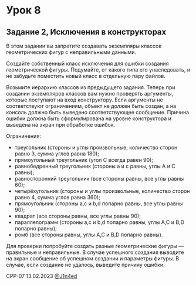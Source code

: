 # Урок 8
## Задание 2, Исключения в конструкторах

В этом задании вы запретите создавать экземпляры классов геометрических фигур с неправильными данными.

Создайте собственный класс исключения для ошибки создания геометрической фигуры. 
Подумайте, от какого типа его унаследовать, и не забудьте поместить новый класс в отдельную пару файлов.

Возьмите иерархию классов из предыдущего задания. Теперь при создании экземпляров классов вам нужно проверять аргументы, которые поступают на вход конструктору. 
Если аргументы не соответствуют ограничениям, объект не должен быть создан, а на консоль должно быть выведено соответствующее сообщение. 
Причина ошибки должна быть сформулирована на уровне конструктора и выведена на экран при обработке ошибок.

Ограничения:

- треугольник (стороны и углы произвольные, количество сторон равно 3, сумма углов равна 180);
- прямоугольный треугольник (угол C всегда равен 90);
- равнобедренный треугольник (стороны a и c равны, углы A и C равны);
- равносторонний треугольник (все стороны равны, все углы равны 60);
- четырёхугольник (стороны и углы произвольные, количество сторон равно 4, сумма углов равна 360);
- прямоугольник (стороны a,c и b,d попарно равны, все углы равны 90);
- квадрат (все стороны равны, все углы равны 90);
- параллелограмм (стороны a,c и b,d попарно равны, углы A,C и B,D попарно равны);
- ромб (все стороны равны, углы A,C и B,D попарно равны).

Для проверки попробуйте создать разные геометрические фигуры — правильные и неправильные. В случае успешного создания выводите на экран 
сообщение об успешном создании и параметры фигуры. В случае, если создание не удалось, выведите причину ошибки.

CPP-07
13.02.2023
[@J1n4ed](https://github.com/J1n4ed)